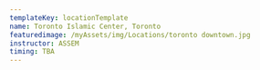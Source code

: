 ```yaml
---
templateKey: locationTemplate
name: Toronto Islamic Center, Toronto
featuredimage: /myAssets/img/Locations/toronto downtown.jpg
instructor: ASSEM
timing: TBA
---
```

